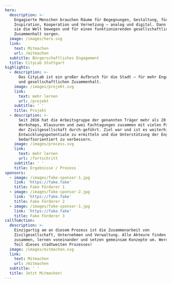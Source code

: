 ```yaml
---
hero:
  description: >-
    Engagierte Menschen brauchen Räume für Begegnungen, Gestaltung, für
    Inspiration, Kooperation und Vernetzung – analog und digital. Dann können
    sie die Welt bewegen und für einen funktionierenden gesellschaftlichen
    Zusammenhalt sorgen.
  image: /images/hero.svg
  link:
    text: Mitmachen
    url: /mitmachen
  subtitle: Bürgerschaftliches Engagement
  title: CityLab Stuttgart
highlights:
  - description: >-
      Das CityLab ist ein großer Aufbruch für die Stadt – für mehr Engagement
      und gesellschaftlichen Zusammenhalt.
    image: /images/projekt.svg
    link:
      text: mehr lernen
      url: /projekt
    subtitle: ' '
    title: Projekt
  - description: >-
      Seit 2016 hat die Arbeitsgruppe der genannten Träger mehr als 20
      Workshops, Klausuren und zwei Fachtagungen zusammen mit vielen Partnern
      der Zivilgesellschaft durch-geführt. Ziel war und ist es weiterhin,
      Entwicklungspotentiale zu ermitteln und die Unterstützung der Engagierten
      bedarfsorientiert zu verbessern.
    image: /images/process.svg
    link:
      text: mehr lernen
      url: /fortschritt
    subtitle: ' '
    title: Ergebnisse / Prozess
sponsors:
  - image: /images/fake-sponsor-1.jpg
    link: 'https://fake.fake'
    title: Fake Förderer 1
  - image: /images/fake-sponsor-2.jpg
    link: 'https://fake.fake'
    title: Fake Förderer 2
  - image: /images/fake-sponsor-1.jpg
    link: 'https://fake.fake'
    title: Fake Förderer 3
callToAction:
  description: >-
    Einzigartig am an diesem Prozess ist die Zusammenarbeit von
    Zivilgesellschaft, Unternehmen und Verwaltung. Alle Akteure finden sich hier
    zusammen, lernen voneinander und setzen gemeinsam Konzepte um. Werden Sie
    Teil dieses stadtweiten Prozesses!
  image: /images/mitmachen.svg
  link:
    text: Mitmachen
    url: /mitmachen
  subtitle: ' '
  title: Jetzt Mitmachen!
---
```

<LandingPage/>

